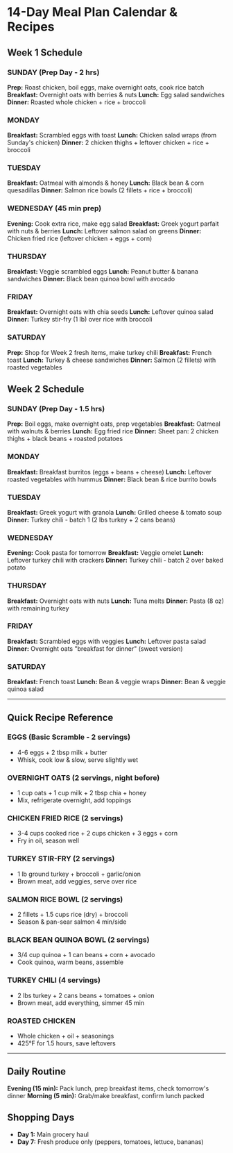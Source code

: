 # 14-Day Meal Plan Calendar & Recipes

## Week 1 Schedule

### SUNDAY (Prep Day - 2 hrs)
**Prep:** Roast chicken, boil eggs, make overnight oats, cook rice batch
**Breakfast:** Overnight oats with berries & nuts
**Lunch:** Egg salad sandwiches  
**Dinner:** Roasted whole chicken + rice + broccoli

### MONDAY  
**Breakfast:** Scrambled eggs with toast
**Lunch:** Chicken salad wraps (from Sunday's chicken)
**Dinner:** 2 chicken thighs + leftover chicken + rice + broccoli

### TUESDAY
**Breakfast:** Oatmeal with almonds & honey
**Lunch:** Black bean & corn quesadillas
**Dinner:** Salmon rice bowls (2 fillets + rice + broccoli)

### WEDNESDAY (45 min prep)
**Evening:** Cook extra rice, make egg salad
**Breakfast:** Greek yogurt parfait with nuts & berries
**Lunch:** Leftover salmon salad on greens
**Dinner:** Chicken fried rice (leftover chicken + eggs + corn)

### THURSDAY
**Breakfast:** Veggie scrambled eggs
**Lunch:** Peanut butter & banana sandwiches
**Dinner:** Black bean quinoa bowl with avocado

### FRIDAY
**Breakfast:** Overnight oats with chia seeds
**Lunch:** Leftover quinoa salad
**Dinner:** Turkey stir-fry (1 lb) over rice with broccoli

### SATURDAY
**Prep:** Shop for Week 2 fresh items, make turkey chili
**Breakfast:** French toast
**Lunch:** Turkey & cheese sandwiches
**Dinner:** Salmon (2 fillets) with roasted vegetables

## Week 2 Schedule

### SUNDAY (Prep Day - 1.5 hrs)
**Prep:** Boil eggs, make overnight oats, prep vegetables
**Breakfast:** Oatmeal with walnuts & berries
**Lunch:** Egg fried rice
**Dinner:** Sheet pan: 2 chicken thighs + black beans + roasted potatoes

### MONDAY
**Breakfast:** Breakfast burritos (eggs + beans + cheese)
**Lunch:** Leftover roasted vegetables with hummus
**Dinner:** Black bean & rice burrito bowls

### TUESDAY
**Breakfast:** Greek yogurt with granola
**Lunch:** Grilled cheese & tomato soup
**Dinner:** Turkey chili - batch 1 (2 lbs turkey + 2 cans beans)

### WEDNESDAY
**Evening:** Cook pasta for tomorrow
**Breakfast:** Veggie omelet
**Lunch:** Leftover turkey chili with crackers
**Dinner:** Turkey chili - batch 2 over baked potato

### THURSDAY
**Breakfast:** Overnight oats with nuts
**Lunch:** Tuna melts
**Dinner:** Pasta (8 oz) with remaining turkey

### FRIDAY
**Breakfast:** Scrambled eggs with veggies
**Lunch:** Leftover pasta salad
**Dinner:** Overnight oats "breakfast for dinner" (sweet version)

### SATURDAY
**Breakfast:** French toast
**Lunch:** Bean & veggie wraps
**Dinner:** Bean & veggie quinoa salad

---

## Quick Recipe Reference

### EGGS (Basic Scramble - 2 servings)
- 4-6 eggs + 2 tbsp milk + butter
- Whisk, cook low & slow, serve slightly wet

### OVERNIGHT OATS (2 servings, night before)
- 1 cup oats + 1 cup milk + 2 tbsp chia + honey
- Mix, refrigerate overnight, add toppings

### CHICKEN FRIED RICE (2 servings)
- 3-4 cups cooked rice + 2 cups chicken + 3 eggs + corn
- Fry in oil, season well

### TURKEY STIR-FRY (2 servings)
- 1 lb ground turkey + broccoli + garlic/onion
- Brown meat, add veggies, serve over rice

### SALMON RICE BOWL (2 servings)
- 2 fillets + 1.5 cups rice (dry) + broccoli
- Season & pan-sear salmon 4 min/side

### BLACK BEAN QUINOA BOWL (2 servings)
- 3/4 cup quinoa + 1 can beans + corn + avocado
- Cook quinoa, warm beans, assemble

### TURKEY CHILI (4 servings)
- 2 lbs turkey + 2 cans beans + tomatoes + onion
- Brown meat, add everything, simmer 45 min

### ROASTED CHICKEN
- Whole chicken + oil + seasonings
- 425°F for 1.5 hours, save leftovers

---

## Daily Routine
**Evening (15 min):** Pack lunch, prep breakfast items, check tomorrow's dinner
**Morning (5 min):** Grab/make breakfast, confirm lunch packed

## Shopping Days
- **Day 1:** Main grocery haul
- **Day 7:** Fresh produce only (peppers, tomatoes, lettuce, bananas)